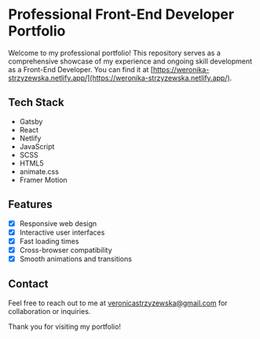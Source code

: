 # Professional Front-End Developer Portfolio

Welcome to my professional portfolio! This repository serves as a comprehensive showcase of my experience and ongoing skill development as a Front-End Developer.
You can find it at [https://weronika-strzyzewska.netlify.app/](https://weronika-strzyzewska.netlify.app/).

## Tech Stack

- Gatsby
- React
- Netlify
- JavaScript
- SCSS
- HTML5
- animate.css
- Framer Motion

## Features

- [x] Responsive web design
- [x] Interactive user interfaces
- [x] Fast loading times
- [x] Cross-browser compatibility
- [x] Smooth animations and transitions

## Contact

Feel free to reach out to me at [veronicastrzyzewska@gmail.com](mailto:veronicastrzyzewska@gmail.com) for collaboration or inquiries.

Thank you for visiting my portfolio!
